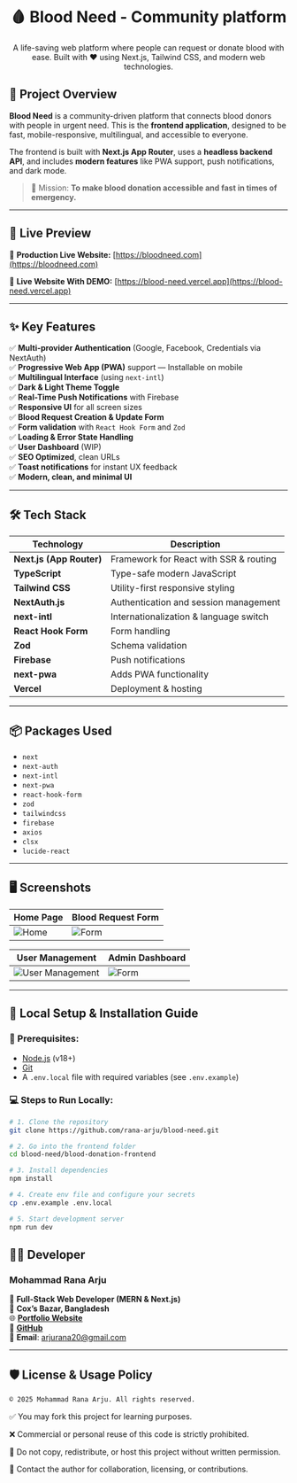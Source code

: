 <h1 align="center">🩸 Blood Need - Community platform</h1>
<p align="center">
  A life-saving web platform where people can request or donate blood with ease. Built with ❤️ using Next.js, Tailwind CSS, and modern web technologies.
</p>

## 📖 Project Overview

**Blood Need** is a community-driven platform that connects blood donors with people in urgent need. This is the **frontend application**, designed to be fast, mobile-responsive, multilingual, and accessible to everyone.

The frontend is built with **Next.js App Router**, uses a **headless backend API**, and includes **modern features** like PWA support, push notifications, and dark mode.

> 🧠 Mission: **To make blood donation accessible and fast in times of emergency.**

---

## 🚀 Live Preview

🔗 **Production Live Website:** [https://bloodneed.com](https://bloodneed.com)

🔗 **Live Website With DEMO:** [https://blood-need.vercel.app](https://blood-need.vercel.app)

---

## ✨ Key Features

✅ **Multi-provider Authentication** (Google, Facebook, Credentials via NextAuth)  
✅ **Progressive Web App (PWA)** support — Installable on mobile  
✅ **Multilingual Interface** (using `next-intl`)  
✅ **Dark & Light Theme Toggle**  
✅ **Real-Time Push Notifications** with Firebase  
✅ **Responsive UI** for all screen sizes  
✅ **Blood Request Creation & Update Form**  
✅ **Form validation** with `React Hook Form` and `Zod`  
✅ **Loading & Error State Handling**  
✅ **User Dashboard** (WIP)  
✅ **SEO Optimized**, clean URLs  
✅ **Toast notifications** for instant UX feedback  
✅ **Modern, clean, and minimal UI**

---


## 🛠️ Tech Stack

| Technology               | Description                            |
| ------------------------ | -------------------------------------- |
| **Next.js (App Router)** | Framework for React with SSR & routing |
| **TypeScript**           | Type-safe modern JavaScript            |
| **Tailwind CSS**         | Utility-first responsive styling       |
| **NextAuth.js**          | Authentication and session management  |
| **next-intl**            | Internationalization & language switch |
| **React Hook Form**      | Form handling                          |
| **Zod**                  | Schema validation                      |
| **Firebase**             | Push notifications                     |
| **next-pwa**             | Adds PWA functionality                 |
| **Vercel**               | Deployment & hosting                   |

---

## 📦 Packages Used

- `next`
- `next-auth`
- `next-intl`
- `next-pwa`
- `react-hook-form`
- `zod`
- `tailwindcss`
- `firebase`
- `axios`
- `clsx`
- `lucide-react`

---

## 🖥️ Screenshots

| Home Page                                                                                                                                    | Blood Request Form                                                                              |
| -------------------------------------------------------------------------------------------------------------------------------------------- | ----------------------------------------------------------------------------------------------- |
| ![Home](https://res.cloudinary.com/db8l1ulfq/image/upload/v1745517251/screencapture-blood-need-vercel-app-bn-2025-04-24-23_46_37_cd3em8.png) | ![Form](https://res.cloudinary.com/db8l1ulfq/image/upload/v1745517116/pc2qlb5zks2j8hsvzieu.png) |

| User Management                                                                                            | Admin Dashboard                                                                                 |
| ---------------------------------------------------------------------------------------------------------- | ----------------------------------------------------------------------------------------------- |
| ![User Management](https://res.cloudinary.com/db8l1ulfq/image/upload/v1745517127/omar8oldkvpmb0gq3csx.png) | ![Form](https://res.cloudinary.com/db8l1ulfq/image/upload/v1745517127/jmxbinrzl44kg4htaax3.png) |

---

## 🧪 Local Setup & Installation Guide

### 🔧 Prerequisites:

- [Node.js](https://nodejs.org/) (v18+)
- [Git](https://git-scm.com/)
- A `.env.local` file with required variables (see `.env.example`)

### 💻 Steps to Run Locally:

```bash
# 1. Clone the repository
git clone https://github.com/rana-arju/blood-need.git

# 2. Go into the frontend folder
cd blood-need/blood-donation-frontend

# 3. Install dependencies
npm install

# 4. Create env file and configure your secrets
cp .env.example .env.local

# 5. Start development server
npm run dev
```

## 👨‍💻 Developer

### Mohammad Rana Arju

💼 **Full-Stack Web Developer (MERN & Next.js)**  
📍 **Cox’s Bazar, Bangladesh**  
🌐 **[Portfolio Website](https://rana-arju.dev)**  
🐙 **[GitHub](https://github.com/rana-arju)**  
📧 **Email**: [arjurana20@gmail.com](mailto:arjurana20@gmail.com)

---

## 🛡️ License & Usage Policy

```css
© 2025 Mohammad Rana Arju. All rights reserved.
```

✅ You may fork this project for learning purposes.

❌ Commercial or personal reuse of this code is strictly prohibited.

🚫 Do not copy, redistribute, or host this project without written permission.

📩 Contact the author for collaboration, licensing, or contributions.
